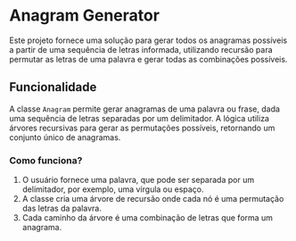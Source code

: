 # Anagram Generator

Este projeto fornece uma solução para gerar todos os anagramas possíveis a partir de uma sequência de letras informada, utilizando recursão para permutar as letras de uma palavra e gerar todas as combinações possíveis.

## Funcionalidade

A classe `Anagram` permite gerar anagramas de uma palavra ou frase, dada uma sequência de letras separadas por um delimitador. A lógica utiliza árvores recursivas para gerar as permutações possíveis, retornando um conjunto único de anagramas.

### Como funciona?

1. O usuário fornece uma palavra, que pode ser separada por um delimitador, por exemplo, uma vírgula ou espaço.
2. A classe cria uma árvore de recursão onde cada nó é uma permutação das letras da palavra.
3. Cada caminho da árvore é uma combinação de letras que forma um anagrama.

